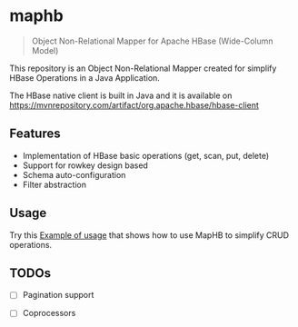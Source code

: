 # maphb
> Object Non-Relational Mapper for Apache HBase (Wide-Column Model)

This repository is an Object Non-Relational Mapper created for simplify HBase Operations in a Java Application.

The HBase native client is built in Java and it is available on https://mvnrepository.com/artifact/org.apache.hbase/hbase-client

## Features
* Implementation of HBase basic operations (get, scan, put, delete)
* Support for rowkey design based
* Schema auto-configuration
* Filter abstraction

## Usage
Try this [Example of usage](https://github.com/renantamashiro/maphb/tree/main/demo-service) that shows how to use MapHB to simplify CRUD operations.

## TODOs
- [ ] Pagination support
- [ ] Coprocessors




